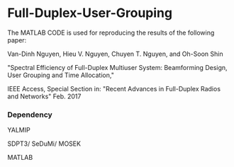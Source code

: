 # Full-Duplex-User-Grouping

The MATLAB CODE is used for reproducing the results of the following paper:

Van-Dinh Nguyen,  Hieu V. Nguyen, Chuyen T. Nguyen, and Oh-Soon Shin

"Spectral Efficiency of Full-Duplex Multiuser System: Beamforming Design, User Grouping and Time Allocation," 

IEEE Access,  Special Section in: "Recent Advances in Full-Duplex Radios and Networks" Feb. 2017


### Dependency

YALMIP

SDPT3/ SeDuMi/ MOSEK

MATLAB
